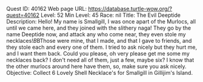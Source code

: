 Quest ID: 40162
Web page URL: https://database.turtle-wow.org/?quest=40162
Level: 52
Min Level: 45
Race: nil
Title: The Evil Deeptide
Description: Hello! My name is Smallgill, I was once apart of the Murlocs, all until we came here, and they joined with the slithery naga! They go by the name Deeptide now, and attack any who come near, they even stole my necklaces!$B$BThose were mine, that I made, and that I gave to friends, and they stole each and every one of them. I tried to ask nicely but they hurt me, and I want them back. Could you please, oh very please get me some my necklaces back? I don't need all of them, just a few, maybe six? I know that the other murlocs around here have them, so, make sure you ask nicely.
Objective: Collect 6 Lovely Shell Necklace's for Smallgill in Gillijim's Island.
